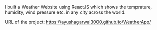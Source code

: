 I built a Weather Website using ReactJS which shows the temprature, humidity, wind pressure etc. in any city across the world.

URL of the project:   https://ayushagarwal3000.github.io/WeatherApp/
